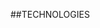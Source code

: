 ##TECHNOLOGIES

<link rel="stylesheet" href="https://cdn.jsdelivr.net/gh/devicons/devicon@v2.15.1/devicon.min.css">
